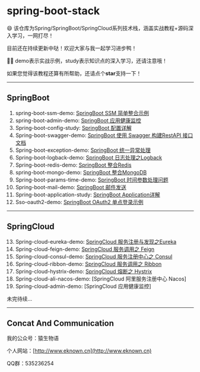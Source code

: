 # spring-boot-stack
:smile: 该仓库为Spring/SpringBoot/SpringCloud系列技术栈，涵盖实战教程+源码深入学习，一网打尽！

目前还在持续更新中哒！欢迎大家与我一起学习进步鸭！

:tipping_hand_man: demo表示实战示例，study表示知识点的深入学习，还请注意哦！

如果您觉得该教程还算有所帮助，还请点个**star**支持一下！



---

## SpringBoot

1. spring-boot-ssm-demo: [SpringBoot SSM 简单整合示例](http://www.eknown.cn/index.php/spring-boot/ssm-simple.html)
2. spring-boot-admin-demo: [SpringBoot 应用健康监控](http://www.eknown.cn/index.php/spring-boot/spring-boot-admin.html)
3. Spring-boot-config-study: [SpringBoot 配置详解](http://www.eknown.cn/index.php/spring-boot/config.html)
4. Spring-boot-swagger-demo: [SpringBoot 使用 Swagger 构建RestAPI 接口文档](http://www.eknown.cn/index.php/default/spring-boot-swagger.html)
5. Spring-boot-exception-demo: [SpringBoot 统一异常处理](http://www.eknown.cn/index.php/spring-boot/exception-handler.html)
6. Spring-boot-logback-demo: [SpringBoot 日志处理之Logback](http://www.eknown.cn/index.php/spring-boot/logback.html)
7. Spring-boot-redis-demo: [SpringBoot 整合Redis](http://www.eknown.cn/index.php/spring-boot/spring-boot-redis.html)
8. spring-boot-mongo-demo: [SpringBoot 整合MongoDB](http://www.eknown.cn/index.php/spring-boot/spring-boot-mongodb.html)
9. Spring-boot-params-time-demo: [SpringBoot 时间参数处理问题](http://www.eknown.cn/index.php/spring-boot/params-time.html)
10. Spring-boot-mail-demo: [SpringBoot 邮件发送](http://www.eknown.cn/index.php/spring-boot/email.html)
11. Spring-boot-application-study: [SpringBoot Application详解](http://www.eknown.cn/index.php/spring-boot/spring-boot-application.html)
12. Sso-oauth2-demo: [SpringBoot OAuth2 单点登录示例](http://www.eknown.cn/index.php/spring-boot/oauth2-sso.html)


---

## SpringCloud

13. Spring-cloud-eureka-demo: [SpringCloud 服务注册与发现之Eureka](http://www.eknown.cn/index.php/SpringCloud/eureka.html)
14. Spring-cloud-feign-demo: [SpringCloud 服务调用之 Feign](http://www.eknown.cn/index.php/SpringCloud/feign.html)
15. Spring-cloud-consul-demo: [SpringCloud 服务注册中心之 Consul](http://www.eknown.cn/index.php/SpringCloud/consul.html)
16. Spring-cloud-ribbon-demo: [SpringCloud 服务调用之 Ribbon](http://www.eknown.cn/index.php/SpringCloud/ribbon.html)
17. Spring-cloud-hystrix-demo: [SpringCloud 熔断之 Hystrix](http://www.eknown.cn/index.php/SpringCloud/hystrix.html)
18. Spring-cloud-ali-nacos-demo: [SpringCloud 阿里服务注册中心 Nacos]
19. Spring-cloud-admin-demo: [SpringCloud 应用健康监控]

未完待续...

---



## Concat And Communication

我的公众号：猿生物语

个人网站：[http://www.eknown.cn](http://www.eknown.cn)

QQ群：535236254 
